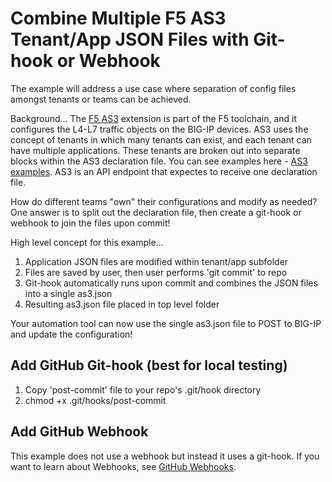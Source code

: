 # Combine Multiple F5 AS3 Tenant/App JSON Files with Git-hook or Webhook
The example will address a use case where separation of config files amongst tenants or teams can be achieved.

Background...
The [F5 AS3](https://f5.com/as3docs) extension is part of the F5 toolchain, and it configures the L4-L7 traffic objects on the BIG-IP devices. AS3 uses the concept of tenants in which many tenants can exist, and each tenant can have multiple applications. These tenants are broken out into separate blocks within the AS3 declaration file. You can see examples here - [AS3 examples](https://clouddocs.f5.com/products/extensions/f5-appsvcs-extension/latest/userguide/examples.html). AS3 is an API endpoint that expectes to receive one declaration file.

How do different teams "own" their configurations and modify as needed? One answer is to split out the declaration file, then create a git-hook or webhook to join the files upon commit!

High level concept for this example...
1. Application JSON files are modified within tenant/app subfolder
2. Files are saved by user, then user performs 'git commit' to repo
3. Git-hook automatically runs upon commit and combines the JSON files into a single as3.json
4. Resulting as3.json file placed in top level folder

Your automation tool can now use the single as3.json file to POST to BIG-IP and update the configuration!

## Add GitHub Git-hook (best for local testing)
1. Copy 'post-commit' file to your repo's .git/hook directory
2. chmod +x .git/hooks/post-commit

## Add GitHub Webhook
This example does not use a webhook but instead it uses a git-hook. If you want to learn about Webhooks, see [GitHub Webhooks](https://docs.github.com/en/developers/webhooks-and-events/webhooks/creating-webhooks).
